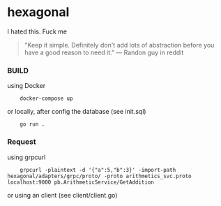 # hexagonal

I hated this. Fuck me
 
> "Keep it simple. Definitely don't add lots of abstraction before you have a good reason to need it."
>  — Randon guy in reddit

### BUILD

using Docker
```
    docker-compose up
```
or locally, after config the database (see init.sql)
```
    go run .
```

### Request

using grpcurl
```
    grpcurl -plaintext -d '{"a":5,"b":3}' -import-path hexagonal/adapters/grpc/proto/ -proto arithmetics_svc.proto localhost:9000 pb.ArithmeticService/GetAddition
```
or using an client (see client/client.go)
